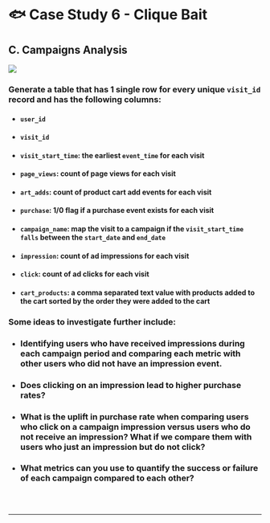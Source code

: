 # :fish: Case Study 6 - Clique Bait

## C. Campaigns Analysis

<picture>
  <img src="https://img.shields.io/badge/mysql-005C84?style=for-the-badge&logo=mysql&logoColor=white">
</picture>

### Generate a table that has 1 single row for every unique `visit_id` record and has the following columns:
- #### `user_id`
- #### `visit_id`
- #### `visit_start_time`: the earliest `event_time` for each visit
- #### `page_views`: count of page views for each visit
- #### `art_adds`: count of product cart add events for each visit
- #### `purchase`: 1/0 flag if a purchase event exists for each visit
- #### `campaign_name`: map the visit to a campaign if the `visit_start_time falls` between the `start_date` and `end_date`
- #### `impression`: count of ad impressions for each visit
- #### `click`: count of ad clicks for each visit
- #### `cart_products`: a comma separated text value with products added to the cart sorted by the order they were added to the cart

### Some ideas to investigate further include:
- ### Identifying users who have received impressions during each campaign period and comparing each metric with other users who did not have an impression event.
- ### Does clicking on an impression lead to higher purchase rates?
- ### What is the uplift in purchase rate when comparing users who click on a campaign impression versus users who do not receive an impression? What if we compare them with users who just an impression but do not click?
- ### What metrics can you use to quantify the success or failure of each campaign compared to each other?

</br>

```mysql

```

---
